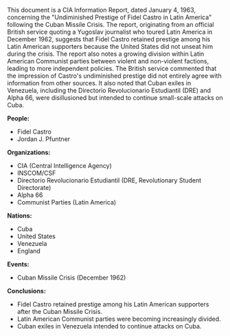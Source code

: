 This document is a CIA Information Report, dated January 4, 1963, concerning the "Undiminished Prestige of Fidel Castro in Latin America" following the Cuban Missile Crisis. The report, originating from an official British service quoting a Yugoslav journalist who toured Latin America in December 1962, suggests that Fidel Castro retained prestige among his Latin American supporters because the United States did not unseat him during the crisis. The report also notes a growing division within Latin American Communist parties between violent and non-violent factions, leading to more independent policies. The British service commented that the impression of Castro's undiminished prestige did not entirely agree with information from other sources. It also noted that Cuban exiles in Venezuela, including the Directorio Revolucionario Estudiantil (DRE) and Alpha 66, were disillusioned but intended to continue small-scale attacks on Cuba.

**People:**

*   Fidel Castro
*   Jordan J. Pfuntner

**Organizations:**

*   CIA (Central Intelligence Agency)
*   INSCOM/CSF
*   Directorio Revolucionario Estudiantil (DRE, Revolutionary Student Directorate)
*   Alpha 66
*   Communist Parties (Latin America)

**Nations:**

*   Cuba
*   United States
*   Venezuela
*   England

**Events:**

*   Cuban Missile Crisis (December 1962)

**Conclusions:**

*   Fidel Castro retained prestige among his Latin American supporters after the Cuban Missile Crisis.
*   Latin American Communist parties were becoming increasingly divided.
*   Cuban exiles in Venezuela intended to continue attacks on Cuba.